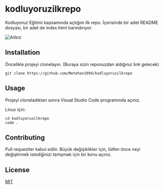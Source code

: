 # kodluyoruzilkrepo
Kodluyoruz Eğitimi kapsamında açtığım ilk repo. İçerisinde bir adet README dosyası, bir adet de index.html barındırıyor.

![Adsız](https://user-images.githubusercontent.com/97703336/155543187-d2921cef-7645-4720-9a7d-24caddedf568.png)


## Installation
Öncelikle projeyi clonelayın. (Buraya sizin reponuzdan aldığınız link gelecek)

```
git clone https://github.com/Metehan1994/kodluyoruzilkrepo
```

## Usage
Projeyi cloneladıktan sonra Visual Studio Code programında açınız.

Linux için:
```
cd kodluyoruzilkrepo
code .
```

## Contributing
Pull requestler kabul edilir. Büyük değişiklikler için, lütfen önce neyi değiştirmek istediğinizi tartışmak için bir konu açınız.

## License
[MIT](https://choosealicense.com/licenses/mit/)
